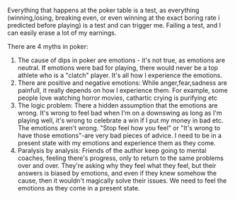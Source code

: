 
Everything that happens at the poker table is a test, as everything (winning,losing, breaking even, or even winning at the exact boring rate i predicted before playing) is a test and can trigger me. Failing a test, and I can easily erase a lot of my earnings.

There are 4 myths in poker:

1. The cause of dips in poker are emotions - it's not true, as emotions are neutral. If emotions were bad for playing, there would never be a top athlete who is a "clatch" player.  It's all how I experience the emotions.
2. There are positive and negative emotions: While anger,fear,sadness are painfull, it really depends on how I experience them. For example, some people love watching horror movies, cathartic crying is purifying etc
3. The logic problem: There a hidden assumption that the emotions are wrong. It's wrong to feel bad when I'm on a downswing as long as I'm playing well, it's wrong to celebrate a win if I put my money in bad etc. The emotions aren't wrong. "Stop feel how you feel" or "It's wrong to have those emotions"-are very bad pieces of advice. I need to be in a present state with my emotions and experience them as they come.
4. Paralysis by analysis: Friends of the author keep going to mental coaches, feeling there's progress, only to return to the same problems over and over. They're asking why they feel what they feel, but their answers is biased by emotions, and even if they knew somehow the cause, then it wouldn't magically solve their issues. We need to feel the emotions as they come in a present state.